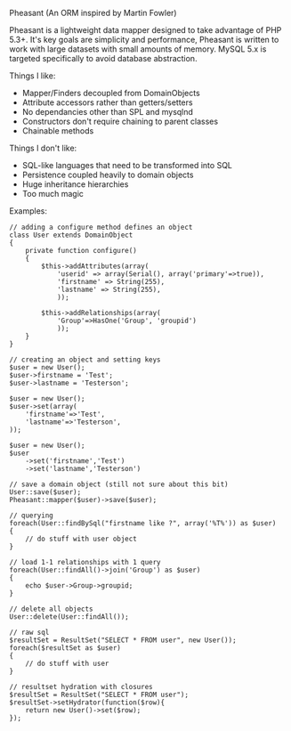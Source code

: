 

Pheasant (An ORM inspired by Martin Fowler)

Pheasant is a lightweight data mapper designed to take advantage of PHP 5.3+. It's key goals
are simplicity and performance, Pheasant is written to work with large datasets with small amounts
of memory. MySQL 5.x is targeted specifically to avoid database abstraction.

Things I like:

- Mapper/Finders decoupled from DomainObjects
- Attribute accessors rather than getters/setters
- No dependancies other than SPL and mysqlnd
- Constructors don't require chaining to parent classes
- Chainable methods

Things I don't like:

- SQL-like languages that need to be transformed into SQL
- Persistence coupled heavily to domain objects
- Huge inheritance hierarchies
- Too much magic


Examples:

	// adding a configure method defines an object
	class User extends DomainObject
	{
		private function configure()
		{
			$this->addAttributes(array(
				'userid' => array(Serial(), array('primary'=>true)),
				'firstname' => String(255),
				'lastname' => String(255),
				));

			$this->addRelationships(array(
				'Group'=>HasOne('Group', 'groupid')
				));
		}
	}

	// creating an object and setting keys
	$user = new User();
	$user->firstname = 'Test';
	$user->lastname = 'Testerson';

	$user = new User();
	$user->set(array(
		'firstname'=>'Test',
		'lastname'=>'Testerson',
	));

	$user = new User();
	$user
		->set('firstname','Test')
		->set('lastname','Testerson')

	// save a domain object (still not sure about this bit)
	User::save($user);
	Pheasant::mapper($user)->save($user);

	// querying
	foreach(User::findBySql("firstname like ?", array('%T%')) as $user)
	{
		// do stuff with user object
	}

	// load 1-1 relationships with 1 query
	foreach(User::findAll()->join('Group') as $user)
	{
		echo $user->Group->groupid;
	}

	// delete all objects
	User::delete(User::findAll());

	// raw sql
	$resultSet = ResultSet("SELECT * FROM user", new User());
	foreach($resultSet as $user)
	{
		// do stuff with user
	}

	// resultset hydration with closures
	$resultSet = ResultSet("SELECT * FROM user");
	$resultSet->setHydrator(function($row){
		return new User()->set($row);
	});

